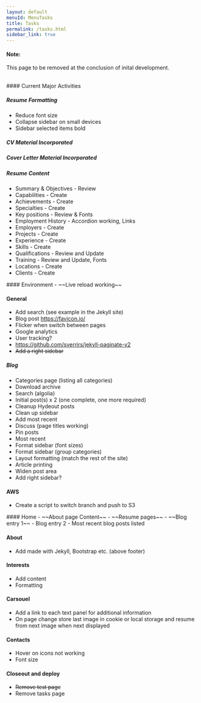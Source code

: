 ```yaml
---
layout: default
menuId: MenuTasks
title: Tasks
permalink: /tasks.html
sidebar_link: true
---
```

<div class="alert alert-warning">
  <div class="">
    <h4 class="alert-heading">Note: </h4>
    <!--
    <h5 class="alert-subheading">Page not found</h5>
    -->
    <p class="">This page to be removed at the conclusion of inital development.</p>
    <!--
    <a href="#" class="card-link">Card link</a>
    <a href="#" class="card-link">Another link</a>
    -->
  </div>
</div>

<br>

<div class="container">
<div class="row">

<div class="col-md-4">            
<div markdown="1">
#### Current Major Activities

##### Resume Formatting
- Reduce font size
- Collapse sidebar on small devices
- Sidebar selected items bold

##### CV Material Incorporated

##### Cover Letter Material Incorporated

##### Resume Content
- Summary & Objectives - Review
- Capabilities - Create
- Achievements - Create
- Specialties - Create
- Key positions - Review & Fonts
- Employment History - Accordion working, Links
- Employers - Create
- Projects - Create
- Experience - Create
- Skills - Create
- Qualifications - Review and Update
- Training - Review and Update, Fonts
- Locations - Create
- Clients - Create

</div>
</div>

<div class="col-md-4">
<div markdown="1">
#### Environment
- ~~Live reload working~~

#### General
- Add search (see example in the Jekyll site)
- Blog post https://favicon.io/
- Flicker when switch between pages
- Google analytics
- User tracking?
- https://github.com/sverrirs/jekyll-paginate-v2
- ~~Add a right sidebar~~

##### Blog
- Categories page (listing all categories)
- Download archive
- Search (algolia)
- Initial post(s) x 2 (one complete, one more required)
- Cleanup Hydeout posts
- Clean up sidebar
- Add most recent
- Discuss (page titles working)
- Pin posts
- Most recent
- Format sidebar (font sizes)
- Format sidebar (group categories)
- Layout formatting (match the rest of the site)
- Article printing
- Widen post area
- Add right sidebar?

#### AWS
- Create a script to switch branch and push to S3

</div>
</div>

<div class="col-md-4">
<div markdown="1">
#### Home
- ~~About page Content~~
- ~~Resume pages~~
- ~~Blog entry 1~~
- Blog entry 2
- Most recent blog posts listed

#### About
- Add made with Jekyll, Bootstrap etc. (above footer)

#### Interests
- Add content
- Formatting

#### Carsouel
- Add a link to each text panel for additional information
- On page change store last image in cookie or local storage and resume from next image when next displayed

#### Contacts
- Hover on icons not working
- Font size

#### Closeout and deploy
- ~~Remove test page~~
- Remove tasks page

</div>
</div>

</div>
</div>
